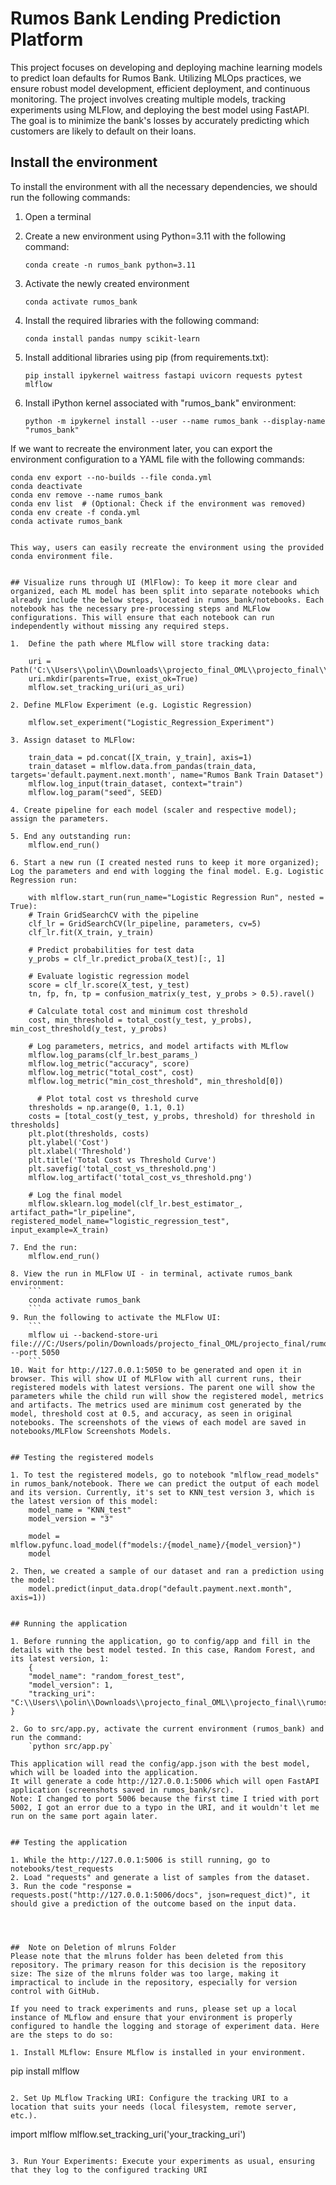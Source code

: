 # Rumos Bank Lending Prediction Platform

This project focuses on developing and deploying machine learning models to predict loan defaults for Rumos Bank. Utilizing MLOps practices, we ensure robust model development, efficient deployment, and continuous monitoring. The project involves creating multiple models, tracking experiments using MLFlow, and deploying the best model using FastAPI. The goal is to minimize the bank's losses by accurately predicting which customers are likely to default on their loans.

## Install the environment

To install the environment with all the necessary dependencies, we should run the following commands:

1. Open a terminal

2. Create a new environment using Python=3.11 with the following command:
    ```
    conda create -n rumos_bank python=3.11
    ```
3. Activate the newly created environment
     ```
    conda activate rumos_bank
    ```
4. Install the required libraries with the following command:
    ```
    conda install pandas numpy scikit-learn
    ```
5. Install additional libraries using pip (from requirements.txt):
     ```
    pip install ipykernel waitress fastapi uvicorn requests pytest mlflow
    ```
6. Install iPython kernel associated with "rumos_bank" environment:
    ```
    python -m ipykernel install --user --name rumos_bank --display-name "rumos_bank"
    ```

If we want to recreate the environment later, you can export the environment configuration to a YAML file with the following commands:

```
conda env export --no-builds --file conda.yml
conda deactivate
conda env remove --name rumos_bank
conda env list  # (Optional: Check if the environment was removed)
conda env create -f conda.yml
conda activate rumos_bank


This way, users can easily recreate the environment using the provided conda environment file.


## Visualize runs through UI (MlFlow): To keep it more clear and organized, each ML model has been split into separate notebooks which already include the below steps, located in rumos_bank/notebooks. Each notebook has the necessary pre-processing steps and MLFlow configurations. This will ensure that each notebook can run independently without missing any required steps.

1.  Define the path where MLflow will store tracking data:

    uri = Path('C:\\Users\\polin\\Downloads\\projecto_final_OML\\projecto_final\\rumos_bank\\mlruns\\')
    uri.mkdir(parents=True, exist_ok=True)
    mlflow.set_tracking_uri(uri_as_uri)

2. Define MLFlow Experiment (e.g. Logistic Regression)
    
    mlflow.set_experiment("Logistic_Regression_Experiment")

3. Assign dataset to MLFlow:

    train_data = pd.concat([X_train, y_train], axis=1)
    train_dataset = mlflow.data.from_pandas(train_data, targets='default.payment.next.month', name="Rumos Bank Train Dataset")
    mlflow.log_input(train_dataset, context="train")
    mlflow.log_param("seed", SEED)

4. Create pipeline for each model (scaler and respective model); assign the parameters.

5. End any outstanding run: 
    mlflow.end_run()

6. Start a new run (I created nested runs to keep it more organized); Log the parameters and end with logging the final model. E.g. Logistic Regression run:

    with mlflow.start_run(run_name="Logistic Regression Run", nested = True):
    # Train GridSearchCV with the pipeline
    clf_lr = GridSearchCV(lr_pipeline, parameters, cv=5)
    clf_lr.fit(X_train, y_train)
    
    # Predict probabilities for test data
    y_probs = clf_lr.predict_proba(X_test)[:, 1]
    
    # Evaluate logistic regression model
    score = clf_lr.score(X_test, y_test)
    tn, fp, fn, tp = confusion_matrix(y_test, y_probs > 0.5).ravel()
    
    # Calculate total cost and minimum cost threshold
    cost, min_threshold = total_cost(y_test, y_probs), min_cost_threshold(y_test, y_probs)
    
    # Log parameters, metrics, and model artifacts with MLflow
    mlflow.log_params(clf_lr.best_params_)
    mlflow.log_metric("accuracy", score)
    mlflow.log_metric("total_cost", cost)
    mlflow.log_metric("min_cost_threshold", min_threshold[0])

      # Plot total cost vs threshold curve
    thresholds = np.arange(0, 1.1, 0.1)
    costs = [total_cost(y_test, y_probs, threshold) for threshold in thresholds]
    plt.plot(thresholds, costs)
    plt.ylabel('Cost')
    plt.xlabel('Threshold')
    plt.title('Total Cost vs Threshold Curve')
    plt.savefig('total_cost_vs_threshold.png')
    mlflow.log_artifact('total_cost_vs_threshold.png')

    # Log the final model
    mlflow.sklearn.log_model(clf_lr.best_estimator_, artifact_path="lr_pipeline", registered_model_name="logistic_regression_test", input_example=X_train)

7. End the run:
    mlflow.end_run()

8. View the run in MLFlow UI - in terminal, activate rumos_bank environment:
    ```
    conda activate rumos_bank
    ```
9. Run the following to activate the MLFlow UI:
    ```
    mlflow ui --backend-store-uri file:///C:/Users/polin/Downloads/projecto_final_OML/projecto_final/rumos_bank/mlruns --port 5050
    ```
10. Wait for http://127.0.0.1:5050 to be generated and open it in browser. This will show UI of MLFlow with all current runs, their registered models with latest versions. The parent one will show the parameters while the child run will show the registered model, metrics and artifacts. The metrics used are minimum cost generated by the model, threshold cost at 0.5, and accuracy, as seen in original notebooks. The screenshots of the views of each model are saved in notebooks/MLFlow Screenshots Models.


## Testing the registered models

1. To test the registered models, go to notebook "mlflow_read_models" in rumos_bank/notebook. There we can predict the output of each model and its version. Currently, it's set to KNN_test version 3, which is the latest version of this model: 
    model_name = "KNN_test"
    model_version = "3"

    model = mlflow.pyfunc.load_model(f"models:/{model_name}/{model_version}")
    model

2. Then, we created a sample of our dataset and ran a prediction using the model:
    model.predict(input_data.drop("default.payment.next.month", axis=1))
    

## Running the application

1. Before running the application, go to config/app and fill in the details with the best model tested. In this case, Random Forest, and its latest version, 1:
    {
    "model_name": "random_forest_test",
    "model_version": 1,
    "tracking_uri": "C:\\Users\\polin\\Downloads\\projecto_final_OML\\projecto_final\\rumos_bank\\mlruns"
}

2. Go to src/app.py, activate the current environment (rumos_bank) and run the command:
    `python src/app.py`

This application will read the config/app.json with the best model, which will be loaded into the application.
It will generate a code http://127.0.0.1:5006 which will open FastAPI application (screenshots saved in rumos_bank/src).
Note: I changed to port 5006 because the first time I tried with port 5002, I got an error due to a typo in the URI, and it wouldn't let me run on the same port again later.


## Testing the application

1. While the http://127.0.0.1:5006 is still running, go to notebooks/test_requests
2. Load "requests" and generate a list of samples from the dataset.
3. Run the code "response = requests.post("http://127.0.0.1:5006/docs", json=request_dict)", it should give a prediction of the outcome based on the input data.




##  Note on Deletion of mlruns Folder
Please note that the mlruns folder has been deleted from this repository. The primary reason for this decision is the repository size: The size of the mlruns folder was too large, making it impractical to include in the repository, especially for version control with GitHub.

If you need to track experiments and runs, please set up a local instance of MLflow and ensure that your environment is properly configured to handle the logging and storage of experiment data. Here are the steps to do so:

1. Install MLflow: Ensure MLflow is installed in your environment.
 ```
pip install mlflow
 ```

2. Set Up MLflow Tracking URI: Configure the tracking URI to a location that suits your needs (local filesystem, remote server, etc.).
```
import mlflow
mlflow.set_tracking_uri('your_tracking_uri')
```

3. Run Your Experiments: Execute your experiments as usual, ensuring that they log to the configured tracking URI




